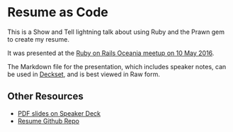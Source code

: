 # Resume as Code

This is a Show and Tell lightning talk about using Ruby and the Prawn
gem to create my resume.

It was presented at the
[Ruby on Rails Oceania meetup on 10 May 2016](https://www.meetup.com/Ruby-On-Rails-Oceania-Sydney/events/228886775/).

The Markdown file for the presentation, which includes speaker notes, can
be used in [Deckset](https://www.decksetapp.com/), and is best viewed in Raw
form.

## Other Resources

- [PDF slides on Speaker Deck](https://speakerdeck.com/paulfioravanti/resume-as-code)
- [Resume Github Repo](https://github.com/paulfioravanti/resume)
